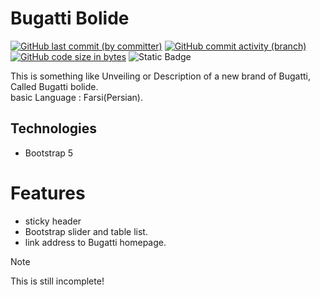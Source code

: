# Bugatti Bolide
[![GitHub last commit (by committer)](https://img.shields.io/github/last-commit/mahan-07/bugatti.bolide)](https://github.com/mahan-07/bugatti.bolide/activity)
[![GitHub commit activity (branch)](https://img.shields.io/github/commit-activity/m/mahan-07/bugatti.bolide?color=lightskyblue)](https://github.com/mahan-07/bugatti.bolide/graphs/commit-activity)
[![GitHub code size in bytes](https://img.shields.io/github/languages/code-size/mahan-07/bugatti.bolide)](#)
![Static Badge](https://img.shields.io/badge/In%20progress-yellow)

This is something like Unveiling or Description of a new brand of Bugatti, Called Bugatti bolide.  
basic Language : Farsi(Persian).

## Technologies
+ Bootstrap 5

# Features
+ sticky header
+ Bootstrap slider and table list.
+ link address to Bugatti homepage.
> [!NOTE]
> This is still incomplete!
